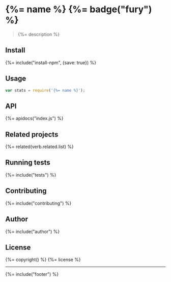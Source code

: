 # {%= name %} {%= badge("fury") %}

> {%= description %}

## Install
{%= include("install-npm", {save: true}) %}

## Usage

```js
var stats = require('{%= name %}');
```

## API
{%= apidocs("index.js") %}

## Related projects
{%= related(verb.related.list) %}

## Running tests
{%= include("tests") %}

## Contributing
{%= include("contributing") %}

## Author
{%= include("author") %}

## License
{%= copyright() %}
{%= license %}

***

{%= include("footer") %}
